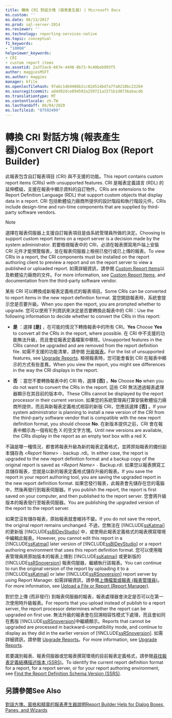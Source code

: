 ```yaml
---
title: 轉換 CRI 對話方塊 (報表產生器) | Microsoft Docs
ms.custom: ''
ms.date: 06/13/2017
ms.prod: sql-server-2014
ms.reviewer: ''
ms.technology: reporting-services-native
ms.topic: conceptual
f1_keywords:
- "10008"
helpviewer_keywords:
- CRI
- custom report items
ms.assetid: 2a3f2ac6-667e-4498-8b73-9c40beb993f5
author: maggiesMSFT
ms.author: maggies
manager: kfile
ms.openlocfilehash: 97a6c14b9486b2cc82d514bd7a7fa8210bc22204
ms.sourcegitcommit: ad4d92dce894592a259721a1571b1d8736abacdb
ms.translationtype: MT
ms.contentlocale: zh-TW
ms.lasthandoff: 08/04/2020
ms.locfileid: "87592499"
---
```

# <a name="convert-cri-dialog-box-report-builder"></a><span data-ttu-id="ec4a4-102">轉換 CRI 對話方塊 (報表產生器)</span><span class="sxs-lookup"><span data-stu-id="ec4a4-102">Convert CRI Dialog Box (Report Builder)</span></span>
  <span data-ttu-id="ec4a4-103">此報表包含自訂報表項目 (CRI) 與不支援的功能。</span><span class="sxs-lookup"><span data-stu-id="ec4a4-103">This report contains custom report items (CRIs) with unsupported features.</span></span> <span data-ttu-id="ec4a4-104">CRI 是報表定義語言 (RDL) 的延伸模組，支援在報表中顯示資料的自訂物件。</span><span class="sxs-lookup"><span data-stu-id="ec4a4-104">CRIs are extensions to the Report Definition Language (RDL) that support custom objects that display data in a report.</span></span> <span data-ttu-id="ec4a4-105">CRI 包括軟體協力廠商所提供的設計階段和執行階段元件。</span><span class="sxs-lookup"><span data-stu-id="ec4a4-105">CRIs include design-time and run-time components that are supplied by third-party software vendors.</span></span>  
  
> [!NOTE]  
>  <span data-ttu-id="ec4a4-106">選擇在報表伺服器上支援自訂報表項目是由系統管理員所做的決定。</span><span class="sxs-lookup"><span data-stu-id="ec4a4-106">Choosing to support custom report items on a report server is a decision made by the system administrator.</span></span> <span data-ttu-id="ec4a4-107">若要檢視報表中的 CRI，必須在報表撰寫用戶端上安裝 CRI 元件才能預覽報表，並在報表伺服器上檢視已發行或已上傳的報表。</span><span class="sxs-lookup"><span data-stu-id="ec4a4-107">To view CRIs in a report, the CRI components must be installed on the report authoring client to preview a report and on the report server to view a published or uploaded report.</span></span> <span data-ttu-id="ec4a4-108">如需詳細資訊，請參閱 [Custom Report Items](../custom-report-items/custom-report-items.md)以及軟體協力廠商的文件。</span><span class="sxs-lookup"><span data-stu-id="ec4a4-108">For more information, see [Custom Report Items](../custom-report-items/custom-report-items.md), and documentation from the third-party software vendor.</span></span>  
  
 <span data-ttu-id="ec4a4-109">某些 CRI 可以轉換成新報表定義格式的報表項目。</span><span class="sxs-lookup"><span data-stu-id="ec4a4-109">Some CRIs can be converted to report items in the new report definition format.</span></span> <span data-ttu-id="ec4a4-110">當您開啟報表時，系統會提示您是否要升級。</span><span class="sxs-lookup"><span data-stu-id="ec4a4-110">When you open the report, you are prompted whether to upgrade.</span></span> <span data-ttu-id="ec4a4-111">您可以使用下列資訊來決定是否要轉換此報表中的 CRI：</span><span class="sxs-lookup"><span data-stu-id="ec4a4-111">Use the following information to decide whether to convert the CRIs in this report:</span></span>  
  
-   <span data-ttu-id="ec4a4-112">**是** ：選擇 **[是]** ，在可能的情況下轉換報表中的所有 CRI。</span><span class="sxs-lookup"><span data-stu-id="ec4a4-112">**Yes** Choose **Yes** to convert all the CRIs in the report, where possible.</span></span> <span data-ttu-id="ec4a4-113">在 CRI 中不支援的功能無法升級，而且會從報表定義檔案中移除。</span><span class="sxs-lookup"><span data-stu-id="ec4a4-113">Unsupported features in the CRIs cannot be upgraded and are removed from the report definition file.</span></span> <span data-ttu-id="ec4a4-114">如需不支援的功能清單，請參閱 [升級報表](../install-windows/upgrade-reports.md)。</span><span class="sxs-lookup"><span data-stu-id="ec4a4-114">For the list of unsupported features, see [Upgrade Reports](../install-windows/upgrade-reports.md).</span></span> <span data-ttu-id="ec4a4-115">檢視報表時，您可能會看到 CRI 在報表中顯示的方式有些差異。</span><span class="sxs-lookup"><span data-stu-id="ec4a4-115">When you view the report, you might see differences in the way the CRI displays in the report.</span></span>  
  
-   <span data-ttu-id="ec4a4-116">**否** ：當您不要轉換報表中的 CRI 時，選擇 **[否]** 。</span><span class="sxs-lookup"><span data-stu-id="ec4a4-116">**No** Choose **No** when you do not want to convert the CRIs in the report.</span></span> <span data-ttu-id="ec4a4-117">這些 CRI 無法透過報表處理器顯示在其目前的版本中。</span><span class="sxs-lookup"><span data-stu-id="ec4a4-117">These CRIs cannot be displayed by the report processor in their current version.</span></span> <span data-ttu-id="ec4a4-118">如果您的系統管理員打算安裝軟體協力廠商所提供，而且與新報表定義格式相容的新版 CRI，您應該選擇 **[否]** 。</span><span class="sxs-lookup"><span data-stu-id="ec4a4-118">If your system administrator is planning to install a new version of the CRI from the third-party software vendor that is compatible with the new report definition format, you should choose **No**.</span></span> <span data-ttu-id="ec4a4-119">在新版本提供之前，CRI 會在報表中顯示為一個有紅色 X 的空文字方塊。</span><span class="sxs-lookup"><span data-stu-id="ec4a4-119">Until new versions are available, the CRIs display in the report as an empty text box with a red X.</span></span>  
  
 <span data-ttu-id="ec4a4-120">不論是哪一種情況，都會將報表升級為新的報表定義格式，並將原始報表的備份副本儲存為 *\<Report Name>* `-` backup .rdl。</span><span class="sxs-lookup"><span data-stu-id="ec4a4-120">In either case, the report is upgraded to the new report definition format and a backup copy of the original report is saved as *\<Report Name>* `-` Backup.rdl.</span></span> <span data-ttu-id="ec4a4-121">如果您以報表撰寫工具儲存報表，您就是以新的報表定義格式儲存升級的報表。</span><span class="sxs-lookup"><span data-stu-id="ec4a4-121">If you save the report in your report authoring tool, you are saving the upgraded report in the new report definition format.</span></span> <span data-ttu-id="ec4a4-122">如果您發行報表，此報表會先儲存在您的電腦中，然後再發行到報表伺服器。</span><span class="sxs-lookup"><span data-stu-id="ec4a4-122">If you publish the report, the report is first saved on your computer, and then published to the report server.</span></span> <span data-ttu-id="ec4a4-123">您會將升級版本的報表發行至報表伺服器。</span><span class="sxs-lookup"><span data-stu-id="ec4a4-123">You are publishing the upgraded version of the report to the report server.</span></span>  
  
 <span data-ttu-id="ec4a4-124">如果您沒有儲存報表，原始報表就會維持不變。</span><span class="sxs-lookup"><span data-stu-id="ec4a4-124">If you do not save the report, the original report remains unchanged.</span></span> <span data-ttu-id="ec4a4-125">不過，您無法在 [!INCLUDE[ssKatmai](../../includes/sskatmai-md.md)] 的更新版 [!INCLUDE[ssBIDevStudio](../../includes/ssbidevstudio-md.md)] 中，或使用此報表定義格式的報表撰寫環境中編輯此報表。</span><span class="sxs-lookup"><span data-stu-id="ec4a4-125">However, you cannot edit this report in a [!INCLUDE[ssKatmai](../../includes/sskatmai-md.md)] later version of [!INCLUDE[ssBIDevStudio](../../includes/ssbidevstudio-md.md)] or a report authoring environment that uses this report definition format.</span></span> <span data-ttu-id="ec4a4-126">您可以使用報表管理員將原始版本的報表上傳到 [!INCLUDE[ssKatmai](../../includes/sskatmai-md.md)] 或更新版的 [!INCLUDE[ssRSnoversion](../../includes/ssrsnoversion-md.md)] 報表伺服器，繼續執行該報表。</span><span class="sxs-lookup"><span data-stu-id="ec4a4-126">You can continue to run the original version of the report by uploading it to a [!INCLUDE[ssKatmai](../../includes/sskatmai-md.md)] or later [!INCLUDE[ssRSnoversion](../../includes/ssrsnoversion-md.md)] report server by using Report Manager.</span></span> <span data-ttu-id="ec4a4-127">如需詳細資訊，請參閱[上傳檔案或報表 &#40;報表管理員&#41;](../reports/upload-a-file-or-report-report-manager.md)。</span><span class="sxs-lookup"><span data-stu-id="ec4a4-127">For more information, see [Upload a File or Report &#40;Report Manager&#41;](../reports/upload-a-file-or-report-report-manager.md).</span></span>  
  
 <span data-ttu-id="ec4a4-128">對於您上傳 (而非發行) 到報表伺服器的報表，報表處理器會決定是否可以在第一次使用時升級報表。</span><span class="sxs-lookup"><span data-stu-id="ec4a4-128">For reports that you upload instead of publish to a report server, the report processor determines whether the report can be upgraded on first use.</span></span> <span data-ttu-id="ec4a4-129">無法升級的報表會在回溯相容性模式下處理，而且會如同在舊版 [!INCLUDE[ssRSnoversion](../../includes/ssrsnoversion-md.md)]中繼續顯示。</span><span class="sxs-lookup"><span data-stu-id="ec4a4-129">Reports that cannot be upgraded are processed in backward-compatibility mode, and continue to display as they did in the earlier version of [!INCLUDE[ssRSnoversion](../../includes/ssrsnoversion-md.md)].</span></span> <span data-ttu-id="ec4a4-130">如需詳細資訊，請參閱 [Upgrade Reports](../install-windows/upgrade-reports.md)。</span><span class="sxs-lookup"><span data-stu-id="ec4a4-130">For more information, see [Upgrade Reports](../install-windows/upgrade-reports.md).</span></span>  
  
 <span data-ttu-id="ec4a4-131">若要識別報表、報表伺服器或您報表撰寫環境的目前報表定義格式，請參閱[尋找報表定義結構描述版本 &#40;SSRS&#41;](../reports/find-the-report-definition-schema-version-ssrs.md)。</span><span class="sxs-lookup"><span data-stu-id="ec4a4-131">To identify the current report definition format for a report, for a report server, or for your report authoring environment, see [Find the Report Definition Schema Version &#40;SSRS&#41;](../reports/find-the-report-definition-schema-version-ssrs.md).</span></span>  
  
## <a name="see-also"></a><span data-ttu-id="ec4a4-132">另請參閱</span><span class="sxs-lookup"><span data-stu-id="ec4a4-132">See Also</span></span>  
 [<span data-ttu-id="ec4a4-133">對話方塊、窗格和精靈的報表產生器說明</span><span class="sxs-lookup"><span data-stu-id="ec4a4-133">Report Builder Help for Dialog Boxes, Panes, and Wizards</span></span>](../report-builder-help-for-dialog-boxes-panes-and-wizards.md)  
  
  
